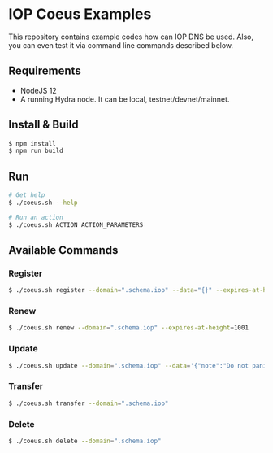 # IOP Coeus Examples

This repository contains example codes how can IOP DNS be used.  Also, you can even test it via command line commands described below.

## Requirements

- NodeJS 12
- A running Hydra node. It can be local, testnet/devnet/mainnet.

## Install & Build

```bash
$ npm install
$ npm run build
```

## Run

```bash
# Get help
$ ./coeus.sh --help

# Run an action
$ ./coeus.sh ACTION ACTION_PARAMETERS
```

## Available Commands

### Register

```bash
$ ./coeus.sh register --domain=".schema.iop" --data="{}" --expires-at-height=1000
```

### Renew

```bash
$ ./coeus.sh renew --domain=".schema.iop" --expires-at-height=1001
```

### Update

```bash
$ ./coeus.sh update --domain=".schema.iop" --data='{"note":"Do not panic and carry a towel"}'
```

### Transfer

```bash
$ ./coeus.sh transfer --domain=".schema.iop"
```

### Delete

```bash
$ ./coeus.sh delete --domain=".schema.iop"
```
